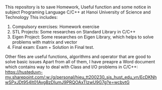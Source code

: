 This repository is to save Homework, Useful function and some notice in subject Programing Language C/C++ at Hanoi University of Science and Technology
This includes:
1. Compulsory exercises: Homework exercise
2. STL Projects: Some researches on Standard Library in C/C++
3. Eigen Project: Some researches on Eigen Library, which helps to solve problems with matrix and vector
4. Final exam: Exam + Solution in Final test.

Other files are useful functions, algorithms and operator that are good to solve basic issues 
Apart from all of them, I have preapre a Word document which contains way to deal with Class and I/O problems in C/C++: 
https://husteduvn-my.sharepoint.com/:w:/g/personal/hieu_tt200230_sis_hust_edu_vn/EcDKNhwSPxJDt954It01AvgBzDIumJ9PRQOAxTlzwU9G7g?e=wcbvtG
